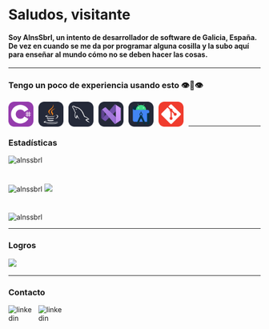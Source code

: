 #  Saludos, visitante 

#### Soy AlnsSbrl, un intento de desarrollador de software de Galicia, España. De vez en cuando se me da por programar alguna cosilla y la subo aquí para enseñar al mundo cómo no se deben hacer las cosas.
---




### Tengo un poco de experiencia usando esto    :eye::lips::eye:
<img align="left" alt="csharp" width="50" style="padding-right:10px" src="https://github.com/tandpfun/skill-icons/blob/main/icons/CS.svg"/>
<img align="left" alt="java" width="50" style="padding-right:10px" src="https://github.com/tandpfun/skill-icons/blob/main/icons/Java-Dark.svg"/>
<img align="left" alt="sql" width="50" style="padding-right:10px" src="https://github.com/tandpfun/skill-icons/blob/main/icons/MySQL-Dark.svg"/>
<img align="left" alt="visualstudio" width="50" style="padding-right:10px" src="https://github.com/tandpfun/skill-icons/blob/main/icons/VisualStudio-Dark.svg"/>
<img align="left" alt="androidstudio" width="50" style="padding-right:10px" src="https://github.com/tandpfun/skill-icons/blob/main/icons/AndroidStudio-Dark.svg"/>
<img align="left" alt="git" width="50" style="padding-right:10px" src="https://github.com/tandpfun/skill-icons/blob/main/icons/Git.svg"/>
<br/>
<br/>

---
### Estadísticas

<p><img src="https://github-readme-stats.vercel.app/api?username=alnssbrl&theme=radical&hide_border=false&include_all_commits=false&count_private=false" alt="alnssbrl" width="500"/></p>

#

<p><img src="https://github-readme-streak-stats.herokuapp.com/?user=alnssbrl&theme=radical&hide_border=false" alt="alnssbrl"width="500" />
<img src="https://media.tenor.com/G5Xz2KGKMqkAAAAi/wojak-pointing.gif" width="200" />
</p>

#

<p><img src="https://github-readme-stats.vercel.app/api/top-langs/?username=alnssbrl&theme=radical&hide_border=false&include_all_commits=false&count_private=false&layout=compact" alt="alnssbrl"width="500" /></p>

---
### Logros

![](https://github-profile-trophy.vercel.app/?username=alnssbrl&theme=radical&no-frame=false&no-bg=false&margin-w=4)


---
### Contacto


<img align="left" alt="linkedin" width="50" style="padding-right:10px" src="https://upload.wikimedia.org/wikipedia/commons/8/81/LinkedIn_icon.svg"/>
<img align="left" alt="linkedin" width="50" style="padding-right:10px" src="https://upload.wikimedia.org/wikipedia/commons/9/95/Instagram_logo_2022.svg"/>

<!-- esto son placeholders lol, ya los pondré de verdad algún día-->
<br/>
<br/>





<!--
**AlnsSbrl/AlnsSbrl** is a ✨ _special_ ✨ repository because its `README.md` (this file) appears on your GitHub profile.
- 🔭 I’m currently working on ...
- 🌱 I’m currently learning ...
- 👯 I’m looking to collaborate on ...
- 🤔 I’m looking for help with ...
- 💬 Ask me about ...
- 📫 How to reach me: ...
- 😄 Pronouns: ...
- ⚡ Fun fact: ...
<img src="https://media.tenor.com/1MG3j4q4W5AAAAAj/cat-jam.gif" width="25"/>
https://github.com/tandpfun/skill-icons/blob/main/icons/LinkedIn.svg 
-->
